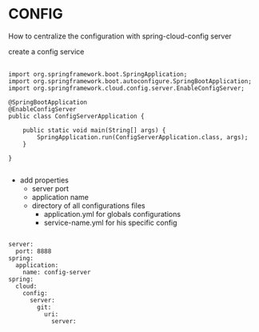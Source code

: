 # CONFIG
How to centralize the configuration with spring-cloud-config server

create a config service
<pre>
  <code>
import org.springframework.boot.SpringApplication;
import org.springframework.boot.autoconfigure.SpringBootApplication;
import org.springframework.cloud.config.server.EnableConfigServer;

@SpringBootApplication
@EnableConfigServer
public class ConfigServerApplication {

	public static void main(String[] args) {
		SpringApplication.run(ConfigServerApplication.class, args);
	}

}
  </code>
</pre>

- add properties
	- server port
 	- application name
  	- directory of all configurations files
	  	- application.yml for globals configurations
	  	- service-name.yml for his specific config
  	  
<pre>
<code>
server:
  port: 8888
spring:
  application:
    name: config-server
spring:
  cloud:
    config:
      server:
        git:
          uri:
            server:


</code>
</pre>
